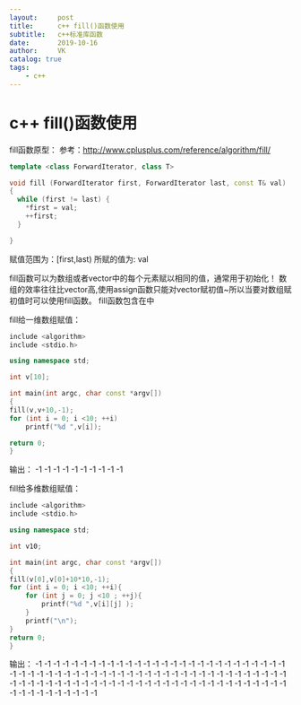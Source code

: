 ```yaml
---
layout:     post
title:      c++ fill()函数使用
subtitle:   c++标准库函数
date:       2019-10-16
author:     VK
catalog: true
tags:
    - c++
---
```


# c++ fill()函数使用

fill函数原型：
参考：http://www.cplusplus.com/reference/algorithm/fill/

```c++
template <class ForwardIterator, class T>

void fill (ForwardIterator first, ForwardIterator last, const T& val)
{
  while (first != last) {
    *first = val;
    ++first;
  }

}
```


赋值范围为：[first,last)
所赋的值为: val

fill函数可以为数组或者vector中的每个元素赋以相同的值，通常用于初始化！
数组的效率往往比vector高,使用assign函数只能对vector赋初值~所以当要对数组赋初值时可以使用fill函数。
fill函数包含在<algorithm>中

fill给一维数组赋值：
```c++
include <algorithm>
include <stdio.h>

using namespace std;

int v[10];

int main(int argc, char const *argv[])
{
fill(v,v+10,-1);
for (int i = 0; i <10; ++i)
    printf("%d ",v[i]);

return 0;
}
```
输出：
-1 -1 -1 -1 -1 -1 -1 -1 -1 -1

fill给多维数组赋值：


```c++
include <algorithm>
include <stdio.h>

using namespace std;

int v10;

int main(int argc, char const *argv[])
{
fill(v[0],v[0]+10*10,-1);
for (int i = 0; i <10; ++i){
    for (int j = 0; j <10 ; ++j){
        printf("%d ",v[i][j] );
    }
    printf("\n");
}   
return 0;
}
```
输出：
-1 -1 -1 -1 -1 -1 -1 -1 -1 -1
-1 -1 -1 -1 -1 -1 -1 -1 -1 -1
-1 -1 -1 -1 -1 -1 -1 -1 -1 -1
-1 -1 -1 -1 -1 -1 -1 -1 -1 -1
-1 -1 -1 -1 -1 -1 -1 -1 -1 -1
-1 -1 -1 -1 -1 -1 -1 -1 -1 -1
-1 -1 -1 -1 -1 -1 -1 -1 -1 -1
-1 -1 -1 -1 -1 -1 -1 -1 -1 -1
-1 -1 -1 -1 -1 -1 -1 -1 -1 -1
-1 -1 -1 -1 -1 -1 -1 -1 -1 -1
